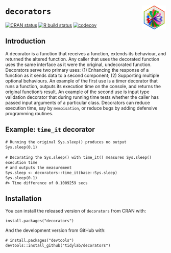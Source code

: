 # `decorators` <img src="https://raw.githubusercontent.com/tidylab/decorators/master/pkgdown/logo.png" align="right" height="75"/>

<!-- badges: start -->

[![CRAN
status](https://www.r-pkg.org/badges/version/decorators)](https://CRAN.R-project.org/package=decorators)
[![R build
status](https://github.com/tidylab/decorators/workflows/R-CMD-check/badge.svg)](https://github.com/tidylab/decorators/actions)
[![codecov](https://codecov.io/gh/tidylab/decorators/branch/master/graph/badge.svg?token=U6FL5N32FL)](https://codecov.io/gh/tidylab/decorators)

<!-- badges: end -->

## Introduction

A decorator is a function that receives a function, extends its
behaviour, and returned the altered function. Any caller that uses the
decorated function uses the same interface as it were the original,
undecorated function. Decorators serve two primary uses: (1) Enhancing
the response of a function as it sends data to a second component; (2)
Supporting multiple optional behaviours. An example of the first use is
a timer decorator that runs a function, outputs its execution time on
the console, and returns the original function’s result. An example of
the second use is input type validation decorator that during running
time tests whether the caller has passed input arguments of a particular
class. Decorators can reduce execution time, say by `memoisation`, or
reduce bugs by adding defensive programming routines.

## Example: `time_it` decorator

    # Running the original Sys.sleep() produces no output
    Sys.sleep(0.1)

    # Decorating the Sys.sleep() with time_it() measures Sys.sleep() execution time 
    # and outputs the measurement   
    Sys.sleep <- decorators::time_it(base::Sys.sleep)
    Sys.sleep(0.1)
    #> Time difference of 0.1009259 secs

## Installation

You can install the released version of `decorators` from CRAN with:

    install.packages("decorators")

And the development version from GitHub with:

    # install.packages("devtools")
    devtools::install_github("tidylab/decorators")
